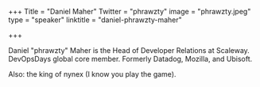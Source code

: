 +++
Title = "Daniel Maher"
Twitter = "phrawzty"
image = "phrawzty.jpeg"
type = "speaker"
linktitle = "daniel-phrawzty-maher"

+++

Daniel "phrawzty" Maher is the Head of Developer Relations at Scaleway. DevOpsDays global core member. Formerly Datadog, Mozilla, and Ubisoft.

Also: the king of nynex (I know you play the game).
